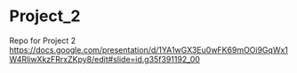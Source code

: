# Project_2
Repo for Project 2
https://docs.google.com/presentation/d/1YA1wGX3Eu0wFK69mOOi9GqWx1W4RliwXkzFRrxZKpy8/edit#slide=id.g35f391192_00
